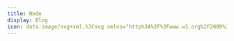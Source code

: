 ```yaml
---
title: Node
display: Blog
icon: data:image/svg+xml,%3Csvg xmlns="http%3A%2F%2Fwww.w3.org%2F2000%2Fsvg" width="32" height="32" viewBox="0 0 32 32"%3E%3Cpath fill="%2383cd29" d="M16 30a2.151 2.151 0 0 1-1.076-.288L11.5 27.685c-.511-.286-.262-.387-.093-.446a6.828 6.828 0 0 0 1.549-.7a.263.263 0 0 1 .255.019l2.631 1.563a.34.34 0 0 0 .318 0l10.26-5.922a.323.323 0 0 0 .157-.278V10.075a.331.331 0 0 0-.159-.283l-10.26-5.917a.323.323 0 0 0-.317 0L5.587 9.794a.33.33 0 0 0-.162.281v11.841a.315.315 0 0 0 .161.274L8.4 23.814c1.525.762 2.459-.136 2.459-1.038V11.085a.3.3 0 0 1 .3-.3h1.3a.3.3 0 0 1 .3.3v11.692c0 2.035-1.108 3.2-3.038 3.2a4.389 4.389 0 0 1-2.363-.642l-2.697-1.547a2.166 2.166 0 0 1-1.076-1.872V10.075A2.162 2.162 0 0 1 4.661 8.2l10.261-5.924a2.246 2.246 0 0 1 2.156 0L27.338 8.2a2.165 2.165 0 0 1 1.077 1.87v11.846a2.171 2.171 0 0 1-1.077 1.872l-10.26 5.924A2.152 2.152 0 0 1 16 30Z"%2F%3E%3Cpath fill="%2383cd29" d="M14.054 17.953a.3.3 0 0 1 .3-.3h1.327a.3.3 0 0 1 .295.251c.2 1.351.8 2.032 3.513 2.032c2.161 0 3.082-.489 3.082-1.636c0-.661-.261-1.152-3.62-1.481c-2.808-.278-4.544-.9-4.544-3.144c0-2.07 1.745-3.305 4.67-3.305c3.287 0 4.914 1.141 5.12 3.589a.3.3 0 0 1-.295.323h-1.336a.3.3 0 0 1-.288-.232c-.319-1.421-1.1-1.875-3.2-1.875c-2.36 0-2.634.822-2.634 1.438c0 .746.324.964 3.51 1.385c3.153.417 4.651 1.007 4.651 3.223c0 2.236-1.864 3.516-5.115 3.516c-4.495.006-5.436-2.055-5.436-3.784Z"%2F%3E%3C%2Fsvg%3E
---
```


<BlogList />
